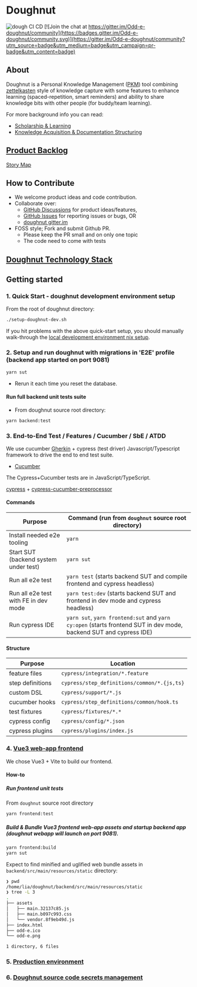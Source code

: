 # Doughnut

![dough CI CD](https://github.com/nerds-odd-e/doughnut/workflows/dough%20CI%20CD/badge.svg) [![Join the chat at https://gitter.im/Odd-e-doughnut/community](https://badges.gitter.im/Odd-e-doughnut/community.svg)](https://gitter.im/Odd-e-doughnut/community?utm_source=badge&utm_medium=badge&utm_campaign=pr-badge&utm_content=badge)

## About

Doughnut is a Personal Knowledge Management ([PKM](https://en.wikipedia.org/wiki/Personal_knowledge_management)) tool combining [zettelkasten](https://eugeneyan.com/writing/note-taking-zettelkasten/) style of knowledge capture with some features to enhance learning (spaced-repetition, smart reminders) and ability to share knowledge bits with other people (for buddy/team learning).

For more background info you can read:

- [Scholarship & Learning](https://www.lesswrong.com/tag/scholarship-and-learning)
- [Knowledge Acquisition & Documentation Structuring](https://en.m.wikipedia.org/wiki/Knowledge_Acquisition_and_Documentation_Structuring)

## [Product Backlog](https://docs.google.com/spreadsheets/d/1_GofvpnV1tjy2F_aaoOiYTZUOO-8t_qf3twIKMQyGV4/edit?ts=600e6711&pli=1#gid=0)

[Story Map](https://miro.com/app/board/o9J_lTB77Mc=/)

## How to Contribute

- We welcome product ideas and code contribution.
- Collaborate over:
  - [GitHub Discussions](https://github.com/nerds-odd-e/doughnut/discussions) for product ideas/features,
  - [GitHub Issues](https://github.com/nerds-odd-e/doughnut/issues) for reporting issues or bugs, OR
  - [doughnut gitter.im](https://gitter.im/Odd-e-doughnut/community)
- FOSS style; Fork and submit Github PR.
  - Please keep the PR small and on only one topic
  - The code need to come with tests

## [Doughnut Technology Stack](./docs/tech_stack.md)

## Getting started

### 1. Quick Start - doughnut development environment setup

From the root of doughnut directory:

```bash
./setup-doughnut-dev.sh
```

If you hit problems with the above quick-start setup, you should manually walk-through the [local development environment nix setup](./docs/nix.md).

### 2. Setup and run doughnut with migrations in 'E2E' profile (backend app started on port 9081)

```bash
yarn sut
```

- Rerun it each time you reset the database.

#### Run full backend unit tests suite

- From doughnut source root directory:

```bash
yarn backend:test
```

### 3. End-to-End Test / Features / Cucumber / SbE / ATDD

We use cucumber [Gherkin](https://cucumber.io/docs/gherkin/) + cypress (test driver) Javascript/Typescript framework to drive the end to end test suite.

- [Cucumber](https://cucumber.io/)

The Cypress+Cucumber tests are in JavaScript/TypeScript.

[cypress](https://docs.cypress.io/guides/getting-started/writing-your-first-test#Add-a-test-file) + [cypress-cucumber-preprocessor](https://github.com/TheBrainFamily/cypress-cucumber-preprocessor)

#### Commands

| Purpose                               | Command (run from `doughnut` source root directory)                                                               |
| ------------------------------------- | ----------------------------------------------------------------------------------------------------------------- |
| Install needed e2e tooling            | `yarn`                                                                                                            |
| Start SUT (backend system under test) | `yarn sut`                                                                                                        |
| Run all e2e test                      | `yarn test` (starts backend SUT and compile frontend and cypress headless)                                        |
| Run all e2e test with FE in dev mode  | `yarn test:dev` (starts backend SUT and frontend in dev mode and cypress headless)                                |
| Run cypress IDE                       | `yarn sut`, `yarn frontend:sut` and `yarn cy:open` (starts frontend SUT in dev mode, backend SUT and cypress IDE) |

#### Structure

| Purpose          | Location                                    |
| ---------------- | ------------------------------------------- |
| feature files    | `cypress/integration/*.feature`             |
| step definitions | `cypress/step_definitions/common/*.{js,ts}` |
| custom DSL       | `cypress/support/*.js`                      |
| cucumber hooks   | `cypress/step_definitions/common/hook.ts`   |
| test fixtures    | `cypress/fixtures/*.*`                      |
| cypress config   | `cypress/config/*.json`                     |
| cypress plugins  | `cypress/plugins/index.js`                  |

### 4. [Vue3 web-app frontend](https://flutter.dev/docs/get-started/web)

We chose Vue3 + Vite to build our frontend.

#### How-to

##### Run frontend unit tests

From `doughnut` source root directory

```bash
yarn frontend:test
```

##### Build & Bundle Vue3 frontend web-app assets and startup backend app (doughnut webapp will launch on port 9081).

```bash
yarn frontend:build
yarn sut
```

Expect to find minified and uglified web bundle assets in `backend/src/main/resources/static` directory:

```bash
❯ pwd
/home/lia/doughnut/backend/src/main/resources/static
❯ tree -L 3
.
├── assets
│   ├── main.32137c85.js
│   ├── main.b097c993.css
│   └── vendor.8f9eb49d.js
├── index.html
├── odd-e.ico
└── odd-e.png

1 directory, 6 files
```

### 5. [Production environment](./docs/prod_env.md)

### 6. [Doughnut source code secrets management](./docs/secrets_management.md)
